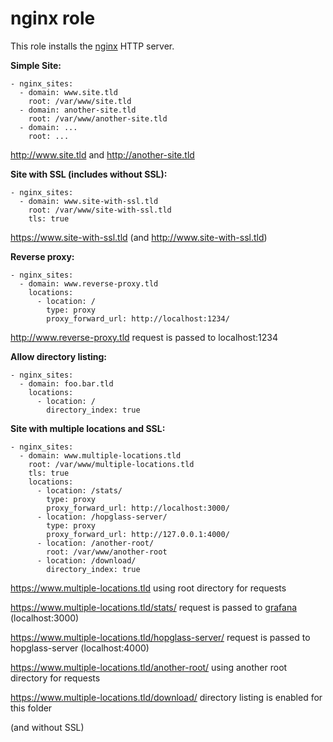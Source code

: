# nginx role

This role installs the [nginx](http://nginx.org/) HTTP server.

**Simple Site:**

    - nginx_sites:
      - domain: www.site.tld
        root: /var/www/site.tld
      - domain: another-site.tld
        root: /var/www/another-site.tld
      - domain: ...
        root: ...

http://www.site.tld and http://another-site.tld

**Site with SSL (includes without SSL):**

    - nginx_sites:
      - domain: www.site-with-ssl.tld
        root: /var/www/site-with-ssl.tld
        tls: true

https://www.site-with-ssl.tld
(and http://www.site-with-ssl.tld)

**Reverse proxy:**

    - nginx_sites:
      - domain: www.reverse-proxy.tld
        locations:
          - location: /
            type: proxy
            proxy_forward_url: http://localhost:1234/

http://www.reverse-proxy.tld request is passed to localhost:1234

**Allow directory listing:**

    - nginx_sites:
      - domain: foo.bar.tld
        locations:
          - location: /
            directory_index: true

**Site with multiple locations and SSL:**

    - nginx_sites:
      - domain: www.multiple-locations.tld
        root: /var/www/multiple-locations.tld
        tls: true
        locations:
          - location: /stats/
            type: proxy
            proxy_forward_url: http://localhost:3000/
          - location: /hopglass-server/
            type: proxy
            proxy_forward_url: http://127.0.0.1:4000/
          - location: /another-root/
            root: /var/www/another-root
          - location: /download/
            directory_index: true

https://www.multiple-locations.tld using root directory for requests

https://www.multiple-locations.tld/stats/ request is passed to [grafana](grafana.md) (localhost:3000)

https://www.multiple-locations.tld/hopglass-server/ request is passed to hopglass-server (localhost:4000)

https://www.multiple-locations.tld/another-root/ using another root directory for requests

https://www.multiple-locations.tld/download/ directory listing is enabled for this folder

(and without SSL)
